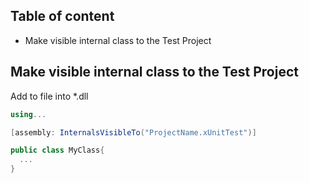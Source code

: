 ## Table of content
* Make visible internal class to the Test Project



## Make visible internal class to the Test Project

Add to file into *.dll

```csharp
using...

[assembly: InternalsVisibleTo("ProjectName.xUnitTest")]

public class MyClass{
  ...
}
```
